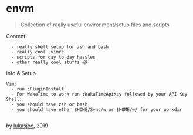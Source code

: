 # envm

> Collection of really useful environment/setup files and scripts

Content:

```
  - really shell setup for zsh and bash
  - really cool .vimrc
  - scripts for day to day hassles
  - other really cool stuffs 😹
```

Info & Setup
```
Vim:
  - run :PluginInstall
  - For WakaTime to work run :WakaTimeApiKey followed by your API-Key 
Shell:
  - you should have zsh or bash
  - you should have ether $HOME/Sync/w or $HOME/w/ for your workdir 
  
```

by [lukasjoc](https://lukasjoc.com), 2019
